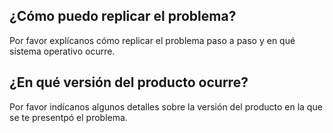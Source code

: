 ## ¿Cómo puedo replicar el problema?
Por favor explícanos cómo replicar el problema paso a paso y en qué sistema operativo ocurre.
## ¿En qué versión del producto ocurre?
Por favor indícanos algunos detalles sobre la versión del producto en la que se te presentpó el problema.

